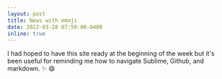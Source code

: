 ```yaml
---
layout: post
title: News with emoji
date: 2022-03-28 07:59:00-0400
inline: true
---
```


I had hoped to have this site ready at the beginning of the week but it's been useful for reminding me how to navigate Sublime, Github, and markdown.
:sparkles: :smile:
